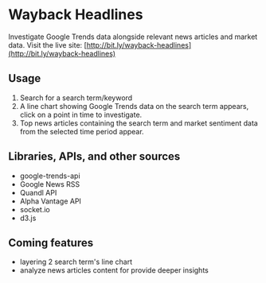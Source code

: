 # Wayback Headlines

Investigate Google Trends data alongside relevant news articles and market data. 
Visit the live site: [http://bit.ly/wayback-headlines](http://bit.ly/wayback-headlines)

## Usage

1. Search for a search term/keyword
2. A line chart showing Google Trends data on the search term appears, click on a point in time to investigate.
3. Top news articles containing the search term and market sentiment data from the selected time period appear.

## Libraries, APIs, and other sources

- google-trends-api
- Google News RSS
- Quandl API
- Alpha Vantage API
- socket.io
- d3.js

## Coming features

- layering 2 search term's line chart
- analyze news articles content for provide deeper insights
